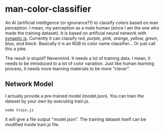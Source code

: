 # man-color-classifier
An AI (artificial intelligence (or ignorance?)) to classify colors based on man perception. I mean, my perception as a male human (since I am the one who made the training dataset). It is based on artificial neural network with [synaptic js](https://github.com/cazala/synaptic). Currently it can classify *red, purple, pink, orange, yellow, green, blue, and black*. Basically it is an RGB to color name classifier... Or just call this a joke.

The result is stupid? Nevermind. It needs a lot of training data. I mean, it needs to be introduced to a lot of color variation. Just like human learning process, it needs more learning materials to be more "clever".

## Network Model
I actually provide a pre-trained model (model.json). You can train the dataset by your own by executing train.js.
  
    node train.js

it will give a file output "model.json". The training dataset itself can be modified inside train.js file.
